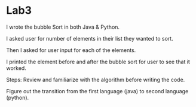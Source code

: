# Lab3

I wrote the bubble Sort in both Java & Python. 

I asked user for number of elements in their list they wanted to sort. 

Then I asked for user input for each of the elements. 

I printed the element before and after the bubble sort for user to see that it worked. 

Steps: 
Review and familiarize with the algorithm before writing the code. 

Figure out the transition from the first language (java) to second language (python). 
  
